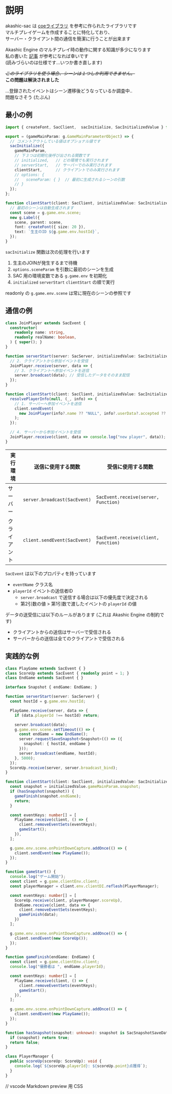 # 説明

akashic-sac は [coeライブラリ](https://github.com/akashic-games/coe) を参考に作られたライブラリです\
マルチプレイゲームを作成することに特化しており、\
サーバー・クライアント間の通信を簡潔に行うことが出来ます

Akashic Engine のマルチプレイ時の動作に関する知識が多少になります\
私の書いた [記事](https://qiita.com/mujurin/items/9bb3a6d114d6b62bbe53) が参考になれば幸いです\
(読みづらいのは仕様です…いつか書き直します)

~~_このライブラリを使う場合、シーンは１つしか利用できません。_~~\
**この問題は解決されました**

…登録されたイベントはシーン遷移後どうなっているか調査中‥\
問題なさそう (たぶん)


## 最小の例
```typescript
import { createFont, SacClient,  sacInitialize, SacInitializedValue } from "akashic-sac";

export = (gameMainParam: g.GameMainParameterObject) => {
  // コメントアウトしている値はオプショナル値です
  sacInitialize({
    gameMainParam,
    // 下３つは初期化後呼び出される関数です
    // initialized,   // どの環境でも実行されます
    // serverStart,   // サーバーでのみ実行されます
    clientStart,      // クライアントでのみ実行されます
    // options: {
    //   sceneParam: { }  // 最初に生成されるシーンの引数
    // }
  });
};

function clientStart(client: SacClient, initializedValue: SacInitializedValue) {
  // 最初のシーンは自動生成されます
  const scene = g.game.env.scene;
  new g.Label({
    scene, parent: scene,
    font: createFont({ size: 20 }),
    text: `生主のID ${g.game.env.hostId}`,
  });
}
```

`sacInitialize` 関数は次の処理を行います
1. 生主のJOINが発生するまで待機
2. `options.sceneParam` を引数に最初のシーンを生成
3. SAC 用の環境変数である `g.game.env` を初期化
4. `initialized` `serverStart` `clientStart` の順で実行

readonly の `g.game.env.scene` は常に現在のシーンの参照です


## 通信の例
```typescript
class JoinPlayer extends SacEvent {
  constructor(
    readonly name: string,
    readonly realName: boolean,
  ) { super(); }
}

function serverStart(server: SacServer, initializedValue: SacInitializedValue) {
  // 2. クライアントから参加イベントを受信
  JoinPlayer.receive(server, data => {
    // 3. クライアントへ参加イベントを送信
    server.broadcast(data); // 受信したデータをそのまま配信
  });
}

function clientStart(client: SacClient, initializedValue: SacInitializedValue) {
  resolvePlayerInfo(null, (_, info) => {
    // 1. サーバーへ参加イベントを送信
    client.sendEvent(
      new JoinPlayer(info?.name ?? "NULL", info?.userData?.accepted ?? false)
    );
  });

  // 4. サーバーから参加イベントを受信
  JoinPlayer.receive(client, data => console.log("new player", data));
}
```

| 実行環境     | 送信に使用する関数           | 受信に使用する関数                   |
| ------------ | ---------------------------- | ------------------------------------ |
| サーバー     | `server.broadcast(SacEvent)` | `SacEvent.receive(server, Function)` |
| クライアント | `client.sendEvent(SacEvent)` | `SacEvent.receive(client, Function)` |

`SacEvent` は以下のプロパティを持っています
* `eventName` クラス名
* `playerId` イベントの送信者ID
  * `server.broadcast` で送信する場合は以下の優先度で決定される
  * 第2引数の値 > 第1引数で渡したイベントの `playerId` の値

データの送受信には以下のルールがあります (これは Akashic Engine の制約です)
* クライアントからの送信はサーバーで受信される
* サーバーからの送信は全てのクライアントで受信される


## 実践的な例
```typescript
class PlayGame extends SacEvent { }
class ScoreUp extends SacEvent { readonly point = 1; }
class EndGame extends SacEvent { }

interface Snapshot { endGame: EndGame; }

function serverStart(server: SacServer) {
  const hostId = g.game.env.hostId;

  PlayGame.receive(server, data => {
    if (data.playerId !== hostId) return;

    server.broadcast(data);
    g.game.env.scene.setTimeout(() => {
      const endGame = new EndGame();
      server.requestSaveSnapshot<Snapshot>(() => ({
        snapshot: { hostId, endGame }
      }));
      server.broadcast(endGame, hostId);
    }, 5000);
  });
  ScoreUp.receive(server, server.broadcast_bind);
}

function clientStart(client: SacClient, initializedValue: SacInitializedValue) {
  const snapshot = initializedValue.gameMainParam.snapshot;
  if (hasSnapshot(snapshot)) {
    gameFinish(snapshot.endGame);
    return;
  }

  const eventKeys: number[] = [
    PlayGame.receive(client, () => {
      client.removeEventSets(eventKeys);
      gameStart();
    }),
  ];

  g.game.env.scene.onPointDownCapture.addOnce(() => {
    client.sendEvent(new PlayGame());
  });
}

function gameStart() {
  console.log("ゲーム開始");
  const client = g.game.clientEnv.client;
  const playerManager = client.env.clientDI.reflesh(PlayerManager);

  const eventKeys: number[] = [
    ScoreUp.receive(client, playerManager.scoreUp),
    EndGame.receive(client, data => {
      client.removeEventSets(eventKeys);
      gameFinish(data);
    })
  ];

  g.game.env.scene.onPointDownCapture.addOnce(() => {
    client.sendEvent(new ScoreUp());
  });
}

function gameFinish(endGame: EndGame) {
  const client = g.game.clientEnv.client;
  console.log("優勝者は ", endGame.playerId);

  const eventKeys: number[] = [
    PlayGame.receive(client, () => {
      client.removeEventSets(eventKeys);
      gameStart();
    }),
  ];

  g.game.env.scene.onPointDownCapture.addOnce(() => {
    client.sendEvent(new PlayGame());
  });
}

function hasSnapshot(snapshot: unknown): snapshot is SacSnapshotSaveData<Snapshot> {
  if (snapshot) return true;
  return false;
}

class PlayerManager {
  public scoreUp(scoreUp: ScoreUp): void {
    console.log(`${scoreUp.playerId}: ${scoreUp.point}点獲得`);
  }
}
```




// vscode Markdown preview 用 CSS
<style>
body.vscode-body {
  &,
  > body {
    padding-left: 0;
    padding-right: 0;
  }

  ul {
    padding-left: 1.5em;
  }

  code {
    font-size: 0.9em;
    white-space: pre;
  }

  pre code {
    * {
      font-style: unset !important;
    }
  }
}
</style>
